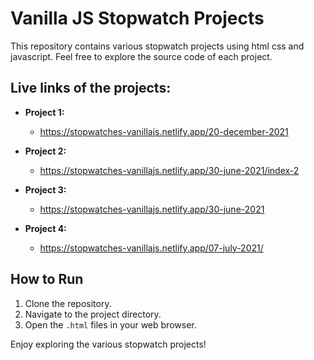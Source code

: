 # Vanilla JS Stopwatch Projects

This repository contains various stopwatch projects using html css and javascript. 
Feel free to explore the source code of each project.

## Live links of the projects:

- **Project 1:**
  - https://stopwatches-vanillajs.netlify.app/20-december-2021
 
- **Project 2:**
  - https://stopwatches-vanillajs.netlify.app/30-june-2021/index-2

- **Project 3:**  
  - https://stopwatches-vanillajs.netlify.app/30-june-2021

- **Project 4:**
  - https://stopwatches-vanillajs.netlify.app/07-july-2021/


## How to Run

1. Clone the repository.
2. Navigate to the project directory.
3. Open the `.html` files in your web browser.

Enjoy exploring the various stopwatch projects!
 
